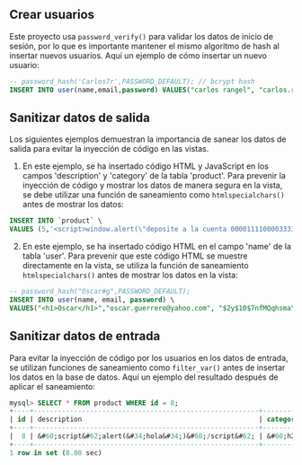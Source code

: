 ## Crear usuarios

Este proyecto usa `password_verify()` para validar los datos de inicio de sesión, por lo que es importante mantener el mismo algoritmo de hash al insertar nuevos usuarios.
Aquí un ejemplo de cómo insertar un nuevo usuario:

```sql
-- password_hash('Carlos7r',PASSWORD_DEFAULT); // bcrypt hash
INSERT INTO user(name,email,password) VALUES("carlos rangel", "carlos.rangel@hotmail.com", "$2y$10$pZGxZVi6cqahlFeSD7vdGup5FF6ohu9nyjhpzoK4DVzviPyXzKqeu");
```
## Sanitizar datos de salida

Los siguientes ejemplos demuestran la importancia de sanear los datos de salida para evitar la inyección de código en las vistas.

1. En este ejemplo, se ha insertado código HTML y JavaScript en los campos 'description' y 'category' de la tabla 'product'. Para prevenir la inyección de código y mostrar los datos de manera segura en la vista, se debe utilizar una función de saneamiento como `htmlspecialchars()` antes de mostrar los datos:
```sql
INSERT INTO `product` \
VALUES (5,'<script>window.alert(\"deposite a la cuenta 0000111100003333\");</script>','<h1>PaginaInsegura</h1>',1);
```

2. En este ejemplo, se ha insertado código HTML en el campo 'name' de la tabla 'user'. 
Para prevenir que este código HTML se muestre directamente en la vista, se utiliza la función de saneamiento `htmlspecialchars()` antes de mostrar los datos en la vista:

```sql
-- password_hash("Oscar#g",PASSWORD_DEFAULT);
INSERT INTO user(name, email, password) \
VALUES("<h1>Oscar</h1>","oscar.guerrero@yahoo.com", "$2y$10$7nfMQqhsmaYN7H/V2GmKj.XsujdrjsSulKkP4Z4MBmlJQzZazDTKW");
```

## Sanitizar datos de entrada

Para evitar la inyección de código por los usuarios en los datos de entrada, se utilizan funciones de saneamiento como `filter_var()` antes de insertar los datos en la base de datos.
Aquí un ejemplo del resultado después de aplicar el saneamiento:

```sql
mysql> SELECT * FROM product WHERE id = 8;
+----+--------------------------------------------------------+-----------------------------------+-----------+
| id | description                                            | category                          | available |
+----+--------------------------------------------------------+-----------------------------------+-----------+
|  8 | &#60;script&#62;alert(&#34;hola&#34;)&#60;/script&#62; | &#60;h2&#62;category&#60;/h2&#62; |         1 |
+----+--------------------------------------------------------+-----------------------------------+-----------+
1 row in set (0.00 sec)

```

